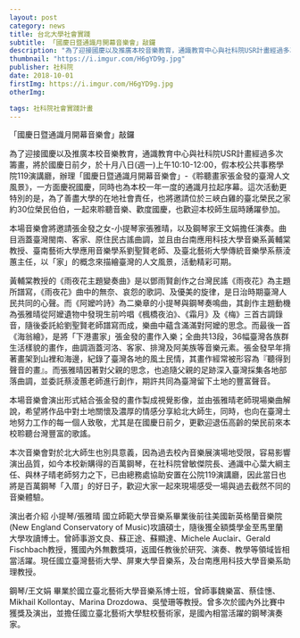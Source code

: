 ```yaml
---
layout: post
category: news
title: 台北大學社會實踐
subtitle: 「國慶日暨通識月開幕音樂會」敲鑼
description: "為了迎接國慶以及推廣本校音樂教育，通識教育中心與社科院USR計畫經過多次籌畫，將於國慶日前夕..."
thumbnail: "https://i.imgur.com/H6gYD9g.jpg"
publisher: 社科院
date: 2018-10-01
firstImg: https://i.imgur.com/H6gYD9g.jpg
otherImg:

tags: 社科院社會實踐計畫
---
```


「國慶日暨通識月開幕音樂會」敲鑼

為了迎接國慶以及推廣本校音樂教育，通識教育中心與社科院USR計畫經過多次籌畫，將於國慶日前夕，於十月八日(週一)上午10:10-12:00，假本校公共事務學院119演講廳，辦理「國慶日暨通識月開幕音樂會」-《聆聽畫家張金發的臺灣人文風景》，一方面慶祝國慶，同時也為本校一年一度的通識月拉起序幕。這次活動更特別的是，為了善盡大學的在地社會責任，也將邀請位於三峽白雞的臺北榮民之家約30位榮民伯伯，一起來聆聽音樂、歡度國慶，也歡迎本校師生屆時踴躍參加。

本場音樂會將邀請張金發之女-小提琴家張雅晴，以及鋼琴家王文娟擔任演奏。曲目涵蓋臺灣閩南、客家、原住民古謠曲調，並且由台南應用科技大學音樂系黃輔棠教授、臺南藝術大學應用音樂學系劉聖賢老師、及臺北藝術大學傳統音樂學系蔡淩蕙主任，以「家」的概念來描繪臺灣的人文風景，活動精彩可期。

黃輔棠教授的《雨夜花主題變奏曲》是以鄧雨賢創作之台灣民謠《雨夜花》為主題所譜寫，《雨夜花》曲中的無奈、哀怨的歌詞、及優美的旋律，是日治時期臺灣人民共同的心聲。而《阿嬤吟詩》為二樂章的小提琴與鋼琴奏鳴曲，其創作主題動機為張雅晴從阿嬤遺物中發現生前吟唱《楓橋夜泊》、《霜月》及《梅》三首古調錄音，隨後委託給劉聖賢老師譜寫而成，樂曲中蘊含滿滿對阿嬤的思念。而最後一首《海翁繪》，是將「下港畫家」張金發的畫作入樂；全曲共13段，36幅臺灣各族群生活樣貌的畫作，曲調涵蓋河洛、客家、排灣及阿美族等音樂元素。張金發早年揹著畫架到山裡和海邊，紀錄了臺灣各地的風土民情，其畫作經常被形容為『聽得到聲音的畫』。而張雅晴因著對父親的思念，也追隨父親的足跡深入臺灣採集各地部落曲調，並委託蔡淩蕙老師進行創作，期許共同為臺灣留下土地的豐富聲音。

本場音樂會演出形式結合張金發的畫作製成視覺影像，並由張雅晴老師現場樂曲解說，希望將作品中對土地關懷及濃厚的情感分享給北大師生，同時，也向在臺灣土地努力工作的每一個人致敬，尤其是在國慶日前夕，更歡迎退伍高齡的榮民前來本校聆聽台灣豐富的歌謠。

本次音樂會對於北大師生也別具意義，因為過去校內音樂展演場地受限，容易影響演出品質，如今本校新購得的百萬鋼琴，在社科院曾敏傑院長、通識中心葉大綱主任、與林子晴老師努力之下，已由總務處協助安置在公院119演講廳，因此當日也將是百萬鋼琴「入厝」的好日子，歡迎大家一起來現場感受一場與過去截然不同的音樂體驗。


演出者介紹
小提琴/張雅晴
國立師範大學音樂系畢業後前往美國新英格蘭音樂院(New England Conservatory of Music)攻讀碩士，隨後獲全額獎學金至馬里蘭大學攻讀博士。曾師事游文良、蘇正途、蘇顯達、Michele Auclair、Gerald Fischbach教授，獲國內外無數獎項，返國任教後於研究、演奏、教學等領域皆相當活躍。現任國立臺灣藝術大學、屏東大學音樂系，及台南應用科技大學音樂系助理教授。

鋼琴/王文娟
畢業於國立臺北藝術大學音樂系博士班，曾師事魏樂富、蔡佳憓、Mikhail Kollontay、Marina Drozdowa、吳瑩珊等教授。曾多次於國內外比賽中獲獎及演出，並擔任國立臺北藝術大學駐校藝術家，是國內相當活躍的鋼琴演奏家。